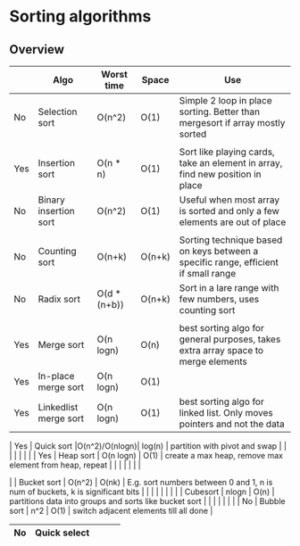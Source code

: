 Sorting algorithms
==================

## Overview

|     | Algo                  | Worst time    | Space   | Use                                                                                |
|-----|-----------------------|---------------|---------|------------------------------------------------------------------------------------|
| No  | Selection sort        | O(n^2)        | O(1)    | Simple 2 loop in place sorting. Better than mergesort if array mostly sorted       |
|     |                       |               |         |                                                                                    |
| Yes | Insertion sort        | O(n * n)      | O(1)    | Sort like playing cards, take an element in array, find new position in place      |
| No  | Binary insertion sort | O(n^2)        | O(1)    | Useful when most array is sorted and only a few elements are out of place          |
|     |                       |               |         |                                                                                    |
| No  | Counting sort         | O(n+k)        | O(n+k)  | Sorting technique based on keys between a specific range, efficient if small range |
| No  | Radix sort            | O(d * (n+b))  | O(n+k)  | Sort in a lare range with few numbers, uses counting sort                          |
|     |                       |               |         |                                                                                    |
| Yes | Merge sort            | O(n logn)     | O(n)    | best sorting algo for general purposes, takes extra array space to merge elements  |
| Yes | In-place merge sort   | O(n logn)     | O(1)    |                                                                                    |
| Yes | Linkedlist merge sort | O(n logn)     | O(1)    | best sorting algo for linked list. Only moves pointers and not the data            |

| Yes | Quick sort            |O(n^2)/O(nlogn)| log(n)  | partition with pivot and swap                                                      |
|     |                       |               |         |                                                                                    |
| Yes | Heap sort             | O(n logn)     | O(1)    | create a max heap, remove max element from heap, repeat                            |
|     |                       |               |         |                                                                                    |

|     | Bucket sort           | O(n^2)        | O(nk)   | E.g. sort numbers between 0 and 1, n is num of buckets, k is significant bits      |
|     |                       |               |         |                                                                                    |
|     | Cubesort              | nlogn         | O(n)    | partitions data into groups and sorts like bucket sort                             |
|     |                       |               |         |                                                                                    |
| No  | Bubble sort           | n^2           | O(1)    | switch adjacent elements till all done                                             |

| No  | Quick select          |               |         |                                                                                    |
|-----|-----------------------|---------------|---------|------------------------------------------------------------------------------------|
